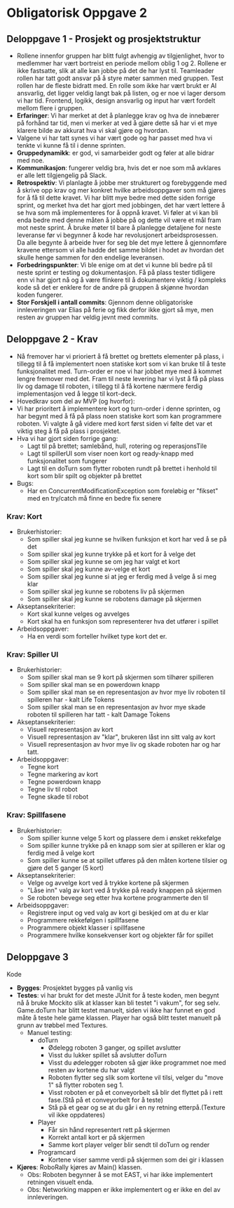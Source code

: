 # Obligatorisk Oppgave 2

## Deloppgave 1 - Prosjekt og prosjektstruktur
*   Rollene innenfor gruppen har blitt fulgt avhengig av tilgjenlighet, hvor to medlemmer har vært bortreist en periode mellom oblig 1 og 2. Rollene er ikke fastsatte,
slik at alle kan jobbe på det de har lyst til. Teamleader rollen har tatt godt ansvar på å styre møter sammen med gruppen. Test rollen har de fleste bidratt med. En rolle som
ikke har vært brukt er AI ansvarlig, det ligger veldig langt bak på listen, og er noe vi lager dersom vi har tid. Frontend, logikk, design ansvarlig og input har vært fordelt 
mellom flere i gruppen. 
*   **Erfaringer**: Vi har merket at det å planlegge krav og hva de innebærer på forhånd tar tid, men vi merker at ved å 
gjøre dette så har vi et mye klarere bilde av akkurat hva vi skal gjøre og hvordan.
*   Valgene vi har tatt synes vi har vært gode og har passet med hva vi tenkte vi kunne få til i denne sprinten.
*   **Gruppedynamikk**: er god, vi samarbeider godt og føler at alle bidrar med noe.
*   **Kommunikasjon**: fungerer veldig bra, hvis det er noe som må avklares er alle lett tilgjengelig på Slack.
*   **Retrospektiv**: Vi planlagte å jobbe mer strukturert og forebyggende med å skrive opp krav og mer konkret hvilke arbeidsoppgaver som
må gjøres for å få til dette kravet. Vi har blitt mye bedre med dette siden forrige sprint, og merket hva det har gjort
med jobbingen, det har vært lettere å se hva som må implementeres for å oppnå kravet. Vi føler at vi kan bli enda bedre
med denne måten å jobbe på og dette vil være et mål fram mot neste sprint.
Å bruke møter til bare å planlegge detaljene for neste leveranse før vi begynner å kode har revolusjonert arbeidsprosessen.
Da alle begynte å arbeide hver for seg ble det mye lettere å gjennomføre kravene ettersom vi alle hadde det samme bildet
 i hodet av hvordan det skulle henge sammen for den endelige leveransen.
*   **Forbedringspunkter**: Vi ble enige om at det vi kunne bli bedre på til neste sprint er testing og dokumentasjon. 
Få på plass tester tidligere enn vi har gjort nå og å være flinkere til å dokumentere viktig / kompleks kode så det er 
enklere for de andre på gruppen å skjønne hvordan koden fungerer.
*   **Stor Forskjell i antall commits**: Gjennom denne obligatoriske innleveringen var Elias på ferie og fikk derfor
ikke gjort så mye, men resten av gruppen har veldig jevnt med commits.

## Deloppgave 2 - Krav
*   Nå fremover har vi prioriert å få brettet og brettets elementer på plass, i tillegg til å få implementert noen
statiske kort som vi kan bruke til å teste funksjonalitet med. Turn-order er noe vi har jobbet mye med å kommet lengre fremover med det. 
Fram til neste levering har vi lyst å få på plass liv og 
damage til roboten, i tillegg til å få kortene nærmere ferdig implementasjon ved å legge til kort-deck.
* Hovedkrav som del av MVP (og hvorfor): 
*   Vi har prioritert å implementere kort og turn-order i denne sprinten, og har begynt med å få på plass noen statiske kort som kan
programmere roboten. Vi valgte å gå videre med kort først siden vi følte det var et viktig steg å få på plass i prosjektet.
* Hva vi har gjort siden forrige gang:
    *   Lagt til på brettet; samlebånd, hull, rotering og reperasjonsTile
    *   Lagt til spillerUI som viser noen kort og ready-knapp med funksjonalitet som fungerer
    *   Lagt til en doTurn som flytter roboten rundt på brettet i henhold til kort som blir spilt og objekter på brettet
*   Bugs:
    *   Har en ConcurrentModificationException som foreløbig er "fikset" med en try/catch må finne en bedre fix senere

### Krav: Kort
*   Brukerhistorier:
    *   Som spiller skal jeg kunne se hvilken funksjon et kort har ved å se på det
    *   Som spiller skal jeg kunne trykke på et kort for å velge det
    *   Som spiller skal jeg kunne se om jeg har valgt et kort
    *   Som spiller skal jeg kunne av-velge et kort
    *   Som spiller skal jeg kunne si at jeg er ferdig med å velge å si meg klar
    *   Som spiller skal jeg kunne se robotens liv på skjermen
    *   Som spiller skal jeg kunne se robotens damage på skjermen
*   Akseptansekriterier:
    *   Kort skal kunne velges og avvelges
    *   Kort skal ha en funksjon som representerer hva det utfører i spillet
*   Arbeidsoppgaver:
    *   Ha en verdi som forteller hvilket type kort det er.

### Krav: Spiller UI
*   Brukerhistorier:
    *   Som spiller skal man se 9 kort på skjermen som tilhører spilleren
    *   Som spiller skal man se en powerdown knapp
    *   Som spiller skal man se en representasjon av hvor mye liv roboten til spilleren har - kalt Life Tokens
    *   Som spiller skal man se en representasjon av hvor mye skade roboten til spilleren har tatt - kalt Damage Tokens
*   Akseptansekriterier:
    *   Visuell representasjon av kort 
    *   Visuell representasjon av "klar", brukeren låst inn sitt valg av kort
    *   Visuell representasjon av  hvor mye liv og skade roboten har og har tatt.
*   Arbeidsoppgaver:
    *   Tegne kort
    *   Tegne markering av kort
    *   Tegne powerdown knapp 
    *   Tegne liv til robot
    *   Tegne skade til robot

### Krav: Spillfasene
*   Brukerhistorier:
    *   Som spiller kunne velge 5 kort og plassere dem i ønsket rekkefølge
    *   Som spiller kunne trykke på en knapp som sier at spilleren er klar og ferdig med å velge kort
    *   Som spiller kunne se at spillet utføres på den måten kortene tilsier og gjøre det 5 ganger (5 kort)
*   Akseptansekriterier:
    *   Velge og avvelge kort ved å trykke kortene på skjermen
    *   "Låse inn" valg av kort ved å trykke på ready knappen på skjermen
    *    Se roboten bevege seg etter hva kortene programmerte den til
*   Arbeidsoppgaver:
    *   Registrere input og ved valg av kort gi beskjed om at du er klar
    *   Programmere rekkefølgen i spillfasene
    *   Programmere objekt klasser i spillfasene
    *   Programmere hvilke konsekvenser kort og objekter får for spillet

## Deloppgave 3
Kode
*   **Bygges**: Prosjektet bygges på vanlig vis
*   **Testes**: vi har brukt for det meste JUnit for å teste koden, men begynt nå å bruke Mockito slik at klasser kan bli 
testet "i vakum", for seg selv. Game.doTurn har blitt testet manuelt, siden vi ikke har funnet en god måte å teste hele 
game klassen. Player har også blitt testet manuelt på grunn av trøbbel med Textures.
    *   Manuel testing:
        *   doTurn
            *   Ødelegg roboten 3 ganger, og spillet avslutter
            *   Visst du lukker spillet så avslutter doTurn
            *   Visst du ødelegger roboten så gjør ikke programmet noe med resten av kortene du har valgt
            *   Roboten flytter seg slik som kortene vil tilsi, velger du "move 1" så flytter  roboten seg 1.
            *   Visst roboten er på et conveyorbelt så blir det flyttet på i rett fase.(Stå på et conveyorbelt for å teste)
            *   Stå på et gear og se at du går i en ny retning etterpå.(Texture vil ikke oppdateres)
        *   Player
            *   Får sin hånd representert rett på skjermen
            *   Korrekt antall kort er på skjermen
            *   Samme kort player velger blir sendt til doTurn og render
        *   Programcard
            *   Kortene viser samme verdi på skjermen som dei gir i klassen
*   **Kjøres**: RoboRally kjøres av Main() klassen.
    *   Obs: Roboten begynner å se mot EAST, vi har ikke implementert retningen visuelt enda.
    *   Obs: Networking mappen er ikke implementert og er ikke en del av innleveringen.